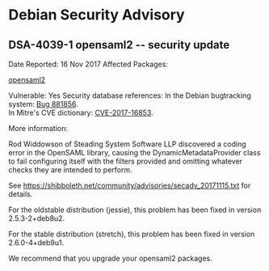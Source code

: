 
Debian Security Advisory
========================


DSA-4039-1 opensaml2 -- security update
---------------------------------------



Date Reported:
16 Nov 2017
Affected Packages:

[opensaml2](https://packages.debian.org/src:opensaml2)

Vulnerable:
Yes
Security database references:
In the Debian bugtracking system: [Bug 881856](https://bugs.debian.org/cgi-bin/bugreport.cgi?bug=881856).  
In Mitre's CVE dictionary: [CVE-2017-16853](https://security-tracker.debian.org/tracker/CVE-2017-16853).  

More information:

Rod Widdowson of Steading System Software LLP discovered a coding error
in the OpenSAML library, causing the DynamicMetadataProvider class to
fail configuring itself with the filters provided and omitting whatever
checks they are intended to perform.


See <https://shibboleth.net/community/advisories/secadv_20171115.txt> for
details.


For the oldstable distribution (jessie), this problem has been fixed
in version 2.5.3-2+deb8u2.


For the stable distribution (stretch), this problem has been fixed in
version 2.6.0-4+deb9u1.


We recommend that you upgrade your opensaml2 packages.





